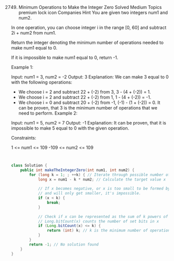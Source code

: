 2749. Minimum Operations to Make the Integer Zero
Solved
Medium
Topics
premium lock icon
Companies
Hint
You are given two integers num1 and num2.

In one operation, you can choose integer i in the range [0, 60] and subtract 2i + num2 from num1.

Return the integer denoting the minimum number of operations needed to make num1 equal to 0.

If it is impossible to make num1 equal to 0, return -1.

 

Example 1:

Input: num1 = 3, num2 = -2
Output: 3
Explanation: We can make 3 equal to 0 with the following operations:
- We choose i = 2 and subtract 22 + (-2) from 3, 3 - (4 + (-2)) = 1.
- We choose i = 2 and subtract 22 + (-2) from 1, 1 - (4 + (-2)) = -1.
- We choose i = 0 and subtract 20 + (-2) from -1, (-1) - (1 + (-2)) = 0.
It can be proven, that 3 is the minimum number of operations that we need to perform.
Example 2:

Input: num1 = 5, num2 = 7
Output: -1
Explanation: It can be proven, that it is impossible to make 5 equal to 0 with the given operation.
 

Constraints:

1 <= num1 <= 109
-109 <= num2 <= 109


```java


class Solution {
    public int makeTheIntegerZero(int num1, int num2) {
        for (long k = 1; ; ++k) { // Iterate through possible number of operations (k)
            long x = num1 - k * num2; // Calculate the target value x
            
            // If x becomes negative, or x is too small to be formed by k powers of 2
            // and will only get smaller, it's impossible.
            if (x < k) { 
                break; 
            }
            
            // Check if x can be represented as the sum of k powers of 2
            // Long.bitCount(x) counts the number of set bits in x
            if (Long.bitCount(x) <= k) {
                return (int) k; // k is the minimum number of operations
            }
        }
        return -1; // No solution found
    }
}

```
